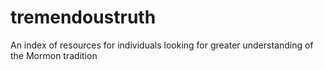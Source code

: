 # tremendoustruth
An index of resources for individuals looking for greater understanding of the Mormon tradition
